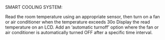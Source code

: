 SMART COOLING SYSTEM:

Read the room temperature using an appropriate sensor, then turn on a fan or air conditioner when the temperature exceeds 30o
Display the read temperature on an LCD.
Add an ‘automatic turnoff’ option where the fan or air conditioner is automatically turned OFF after a specific time interval.
